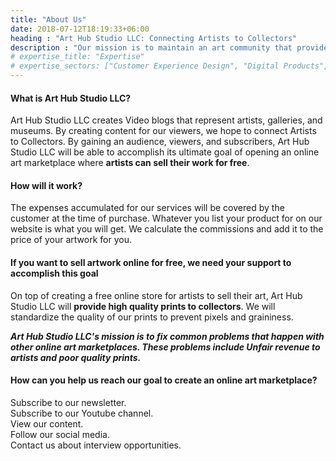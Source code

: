 ```yaml
---
title: "About Us"
date: 2018-07-12T18:19:33+06:00
heading : "Art Hub Studio LLC: Connecting Artists to Collectors"
description : "Our mission is to maintain an art community that provides ease and support to artists so they may gain fair revenue, while standardizing the quality of Artist's prints to produce the same quality product for collectors with every purchase."
# expertise_title: "Expertise"
# expertise_sectors: ["Customer Experience Design", "Digital Products", "Development", "Campaign & Content", "Employer Branding", "Animation & Motion Graphics", "Packaging & Product Design", "Retail & Spacial", "Print & Editorial Design", "Concept/Text", "Information Design"]
---
```


#### What is Art Hub Studio LLC?

Art Hub Studio LLC creates Video blogs that represent artists, galleries, and museums. By creating content for our viewers, we hope to connect Artists to Collectors. By gaining an audience, viewers, and subscribers, Art Hub Studio LLC will be able to accomplish its ultimate goal of opening an online art marketplace where **artists can sell their work for free**.

#### How will it work?

The expenses accumulated for our services will be covered by the customer at the time of purchase. Whatever you list your product for on our website is what you will get. We calculate the commissions and add it to the price of your artwork for you.

#### If you want to sell artwork online for free, we need your support to accomplish this goal

On top of creating a free online store for artists to sell their art, Art Hub Studio LLC will **provide high quality prints to collectors**. We will standardize the quality of our prints to prevent pixels and graininess.

***Art Hub Studio LLC's mission is to fix common problems that happen with other online art marketplaces. These problems include Unfair revenue to artists and poor quality prints.***

#### How can you help us reach our goal to create an online art marketplace?  

Subscribe to our newsletter.  
Subscribe to our Youtube channel.  
View our content.  
Follow our social media.  
Contact us about interview opportunities.
